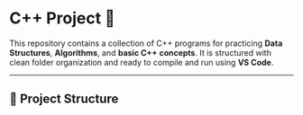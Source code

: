 # C++ Project 🚀

This repository contains a collection of C++ programs for practicing **Data Structures**, **Algorithms**, and **basic C++ concepts**. It is structured with clean folder organization and ready to compile and run using **VS Code**.

---

## 📁 Project Structure
